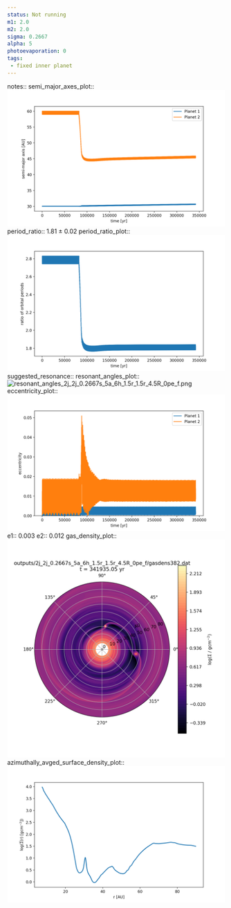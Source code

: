```yaml
---
status: Not running
m1: 2.0
m2: 2.0
sigma: 0.2667
alpha: 5
photoevaporation: 0
tags:
 - fixed inner planet
---
```


notes::
semi_major_axes_plot:: ![semi_major_axes_2j_2j_0.2667s_5a_6h_1.5r_1.5r_4.5R_0pe_f.png](plots/semi_major_axes/semi_major_axes_2j_2j_0.2667s_5a_6h_1.5r_1.5r_4.5R_0pe_f.png)
period_ratio:: 1.81 ± 0.02
period_ratio_plot:: ![period_ratio_2j_2j_0.2667s_5a_6h_1.5r_1.5r_4.5R_0pe_f.png](plots/period_ratio/period_ratio_2j_2j_0.2667s_5a_6h_1.5r_1.5r_4.5R_0pe_f.png)
suggested_resonance:: 
resonant_angles_plot:: ![resonant_angles_2j_2j_0.2667s_5a_6h_1.5r_1.5r_4.5R_0pe_f.png](plots/resonant_angles/resonant_angles_2j_2j_0.2667s_5a_6h_1.5r_1.5r_4.5R_0pe_f.png)
eccentricity_plot:: ![eccentricity_2j_2j_0.2667s_5a_6h_1.5r_1.5r_4.5R_0pe_f.png](plots/eccentricity/eccentricity_2j_2j_0.2667s_5a_6h_1.5r_1.5r_4.5R_0pe_f.png)
e1:: 0.003
e2:: 0.012
gas_density_plot:: ![gas_density_2j_2j_0.2667s_5a_6h_1.5r_1.5r_4.5R_0pe_f.png](plots/gas_density/gas_density_2j_2j_0.2667s_5a_6h_1.5r_1.5r_4.5R_0pe_f.png)
azimuthally_avged_surface_density_plot:: ![azimuthally_avged_surface_density_2j_2j_0.2667s_5a_6h_1.5r_1.5r_4.5R_0pe_f.png](plots/azimuthally_avged_surface_density/azimuthally_avged_surface_density_2j_2j_0.2667s_5a_6h_1.5r_1.5r_4.5R_0pe_f.png)
